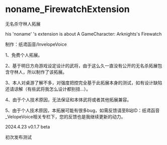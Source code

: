 # noname_FirewatchExtension
无名杀守林人拓展

his 'noname' 's extension is about A GameCharacter: Arknights's Firewatch 

制作：纸鸢函音/InvelopeVoice

1、免费个人拓展。

2、基于明日方舟游戏设定设计的武将，由于这么久一直没有公开的无名杀拓展包含守林人，所以制作了该拓展。

3、本人对桌游了解不多，对强度把控完全基于此拓展本身的测试，如有设计缺陷还请谅解（有些武将我怎么设计都别扭...）。

4、由于个人技术原因，无法保证和本体武将或者其他拓展兼容。

5、由于个人技术原因，本拓展可能有很多bug，如需反馈请至B站ID：纸鸢函音_VelopeVoice相关专栏下，您的反馈也是我继续更新的动力。

2024.4.23 v0.1.7 beta

初次发布测试